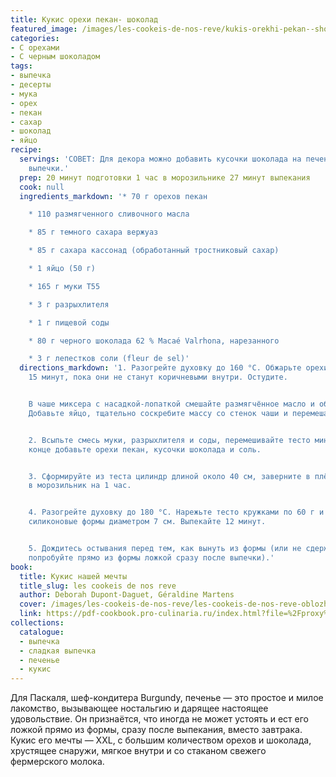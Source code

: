 ```yaml
---
title: Кукис орехи пекан- шоколад
featured_image: /images/les-cookeis-de-nos-reve/kukis-orekhi-pekan--shokolad.jpeg
categories:
- С орехами
- С черным шоколадом
tags:
- выпечка
- десерты
- мука
- орех
- пекан
- сахар
- шоколад
- яйцо
recipe:
  servings: 'СОВЕТ: Для декора можно добавить кусочки шоколада на печенье сразу после
    выпечки.'
  prep: 20 минут подготовки 1 час в морозильнике 27 минут выпекания
  cook: null
  ingredients_markdown: '* 70 г орехов пекан

    * 110 размягченного сливочного масла

    * 85 г темного сахара вержуаз

    * 85 г сахара кассонад (обработанный тростниковый сахар)

    * 1 яйцо (50 г)

    * 165 г муки T55

    * 3 г разрыхлителя

    * 1 г пищевой соды

    * 80 г черного шоколада 62 % Macaé Valrhona, нарезанного

    * 3 г лепестков соли (fleur de sel)'
  directions_markdown: '1. Разогрейте духовку до 160 °C. Обжарьте орехи пекан примерно
    15 минут, пока они не станут коричневыми внутри. Остудите.


    В чаше миксера с насадкой-лопаткой смешайте размягчённое масло и оба вида сахара.
    Добавьте яйцо, тщательно соскребите массу со стенок чаши и перемешайте снова.


    2. Всыпьте смесь муки, разрыхлителя и соды, перемешивайте тесто минимально. В
    конце добавьте орехи пекан, кусочки шоколада и соль.


    3. Сформируйте из теста цилиндр длиной около 40 см, заверните в плёнку и отправьте
    в морозильник на 1 час.


    4. Разогрейте духовку до 180 °C. Нарежьте тесто кружками по 60 г и выложите в
    силиконовые формы диаметром 7 см. Выпекайте 12 минут.


    5. Дождитесь остывания перед тем, как вынуть из формы (или не сдерживайтесь и
    попробуйте прямо из формы ложкой сразу после выпечки).'
book:
  title: Кукис нашей мечты
  title_slug: les cookeis de nos reve
  author: Deborah Dupont-Daguet, Géraldine Martens
  cover: /images/les-cookeis-de-nos-reve/les-cookeis-de-nos-reve-oblozhka.jpeg
  link: https://pdf-cookbook.pro-culinaria.ru/index.html?file=%2Fproxy%2Finbooks%2Fles-cookeis-de-nos-reve.pdf
collections:
  catalogue:
  - выпечка
  - сладкая выпечка
  - печенье
  - кукис
---
```


Для Паскаля, шеф-кондитера Burgundy, печенье — это простое и милое лакомство, вызывающее ностальгию и дарящее настоящее удовольствие. Он признаётся, что иногда не может устоять и ест его ложкой прямо из формы, сразу после выпекания, вместо завтрака. Кукис его мечты — XXL, с большим количеством орехов и шоколада, хрустящее снаружи, мягкое внутри и со стаканом свежего фермерского молока.

